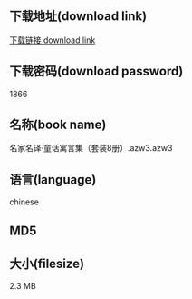 ## 下载地址(download link)
[下载链接 download link](https://tutu365.netlify.app/?s=%E5%90%8D%E5%AE%B6%E5%90%8D%E8%AF%91%C2%B7%E7%AB%A5%E8%AF%9D%E5%AF%93%E8%A8%80%E9%9B%86%EF%BC%88%E5%A5%97%E8%A3%858%E5%86%8C%EF%BC%89.azw3)

## 下载密码(download password)
1866

## 名称(book name)
名家名译·童话寓言集（套装8册）.azw3.azw3

## 语言(language)
chinese

## MD5


## 大小(filesize)
2.3 MB
